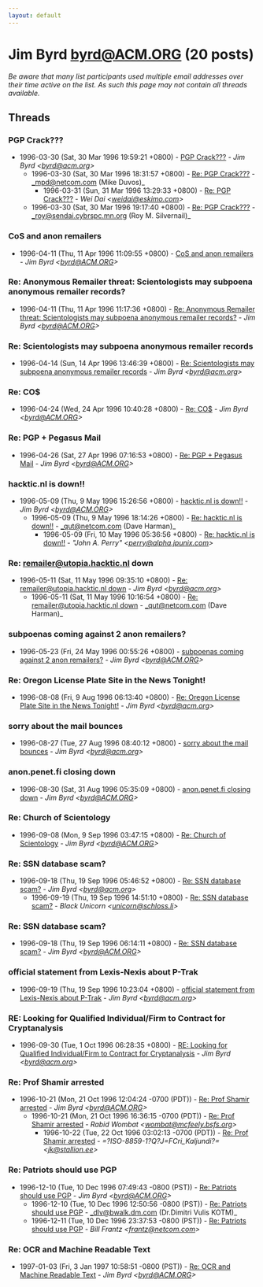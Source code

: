 ```yaml
---
layout: default
---
```


# Jim Byrd <byrd@ACM.ORG> (20 posts)

_Be aware that many list participants used multiple email addresses over their time active on the list. As such this page may not contain all threads available._

## Threads

### PGP Crack???
+ 1996-03-30 (Sat, 30 Mar 1996 19:59:21 +0800) - [PGP Crack???](/archive/1996/03/cb0e635001d8b8e8e68e28f8b7fa2dc313e4d5188d51a11811de2b5281e9f864) - _Jim Byrd \<byrd@acm.org\>_
  + 1996-03-30 (Sat, 30 Mar 1996 18:31:57 +0800) - [Re: PGP Crack???](/archive/1996/03/b28d2c84840adcdc589fbe034076b00ddc7fca7e785f44af4a61b96dadb73ff6) - _mpd@netcom.com (Mike Duvos)_
    + 1996-03-31 (Sun, 31 Mar 1996 13:29:33 +0800) - [Re: PGP Crack???](/archive/1996/03/438a460de7305f9edbe75d8ad18ca5cdea1fd6220ad63378719b9aafaa58c3d4) - _Wei Dai \<weidai@eskimo.com\>_
  + 1996-03-30 (Sat, 30 Mar 1996 19:17:40 +0800) - [Re: PGP Crack???](/archive/1996/03/8c48c4d60c4e1add0f76700e3a489624b66e0d9551ce7ec0256f2a34b650d482) - _roy@sendai.cybrspc.mn.org (Roy M. Silvernail)_

### CoS and anon remailers
+ 1996-04-11 (Thu, 11 Apr 1996 11:09:55 +0800) - [CoS and anon remailers](/archive/1996/04/91a5a4aac1d8792aba4104d916d27a2441c05836e5bc65f90746ed2055c14a2a) - _Jim Byrd \<byrd@ACM.ORG\>_

### Re: Anonymous Remailer threat: Scientologists may subpoena anonymous remailer records?
+ 1996-04-11 (Thu, 11 Apr 1996 11:17:36 +0800) - [Re: Anonymous Remailer threat: Scientologists may subpoena anonymous remailer records?](/archive/1996/04/0617b233472b48c54f28973304de54b3713a4e7c800b10c2fea523a3fe3d5c77) - _Jim Byrd \<byrd@ACM.ORG\>_

### Re: Scientologists may subpoena anonymous remailer records
+ 1996-04-14 (Sun, 14 Apr 1996 13:46:39 +0800) - [Re: Scientologists may subpoena anonymous remailer records](/archive/1996/04/927a70854ec7ff164b62cfc8977d80c4ad1685edaed07989d918a0f7a788a310) - _Jim Byrd \<byrd@acm.org\>_

### Re: CO$
+ 1996-04-24 (Wed, 24 Apr 1996 10:40:28 +0800) - [Re: CO$](/archive/1996/04/5dba1c45d6bdf199da00721de76e979f22f04c5ff611e2d5a0cfd97934f130bf) - _Jim Byrd \<byrd@ACM.ORG\>_

### Re: PGP + Pegasus Mail
+ 1996-04-26 (Sat, 27 Apr 1996 07:16:53 +0800) - [Re: PGP + Pegasus Mail](/archive/1996/04/72a0102802471fc6e436d9fb53796024c3f9880809e06c2dc60356eed1f79720) - _Jim Byrd \<byrd@ACM.ORG\>_

### hacktic.nl is down!!
+ 1996-05-09 (Thu, 9 May 1996 15:26:56 +0800) - [hacktic.nl is down!!](/archive/1996/05/15b25713d8b435f989bbe06ba01d1393b7a97f7ef376b018b4520181677ee74f) - _Jim Byrd \<byrd@ACM.ORG\>_
  + 1996-05-09 (Thu, 9 May 1996 18:14:26 +0800) - [Re: hacktic.nl is down!!](/archive/1996/05/03248d546bc2eeae13d610b6eb7fc73e6b5edce673a8aba1a9ce94416131dd41) - _qut@netcom.com (Dave Harman)_
    + 1996-05-09 (Fri, 10 May 1996 05:36:56 +0800) - [Re: hacktic.nl is down!!](/archive/1996/05/4df7519f8c34db587997edd587a8a38458ac30c792f285abae1f5fd548b791dd) - _"John A. Perry" \<perry@alpha.jpunix.com\>_

### Re: remailer@utopia.hacktic.nl down
+ 1996-05-11 (Sat, 11 May 1996 09:35:10 +0800) - [Re: remailer@utopia.hacktic.nl down](/archive/1996/05/1ae5bb91424f06e5d18abb71134de0ec0009e5d49e5943ff11a5525deb381dbe) - _Jim Byrd \<byrd@acm.org\>_
  + 1996-05-11 (Sat, 11 May 1996 10:16:54 +0800) - [Re: remailer@utopia.hacktic.nl down](/archive/1996/05/d949f3e1fcbb4f06a4eef22ac6675f924ba7de9c2a5debc04a0fff32e7189edd) - _qut@netcom.com (Dave Harman)_

### subpoenas coming against 2 anon remailers?
+ 1996-05-23 (Fri, 24 May 1996 00:55:26 +0800) - [subpoenas coming against 2 anon remailers?](/archive/1996/05/a07608d678fb1d6b9770cf5d8063875e17a7fee7e9e4c2fcec347d90afcd09e8) - _Jim Byrd \<byrd@ACM.ORG\>_

### Re: Oregon License Plate Site in the News Tonight!
+ 1996-08-08 (Fri, 9 Aug 1996 06:13:40 +0800) - [Re: Oregon License Plate Site in the News Tonight!](/archive/1996/08/b2c4160b408574f8a2e23d038dcedc7dd5f0d17f1bad5976ff79e276db8cd075) - _Jim Byrd \<byrd@acm.org\>_

### sorry about the mail bounces
+ 1996-08-27 (Tue, 27 Aug 1996 08:40:12 +0800) - [sorry about the mail bounces](/archive/1996/08/3dff1fbc43a29d661de1c0bf595ab905fcf9b3182767c34bce630c77bd2cc32d) - _Jim Byrd \<byrd@acm.org\>_

### anon.penet.fi closing down
+ 1996-08-30 (Sat, 31 Aug 1996 05:35:09 +0800) - [anon.penet.fi closing down](/archive/1996/08/ba12e46a03c43cd91f8860b0647409814769703d6046207b7ab2ca6978cbbfbb) - _Jim Byrd \<byrd@ACM.ORG\>_

### Re: Church of Scientology
+ 1996-09-08 (Mon, 9 Sep 1996 03:47:15 +0800) - [Re: Church of Scientology](/archive/1996/09/a9e759513c6517e7bba2dca63d1efc6d27e1cbf8c070a4de79371efcb6b9965f) - _Jim Byrd \<byrd@ACM.ORG\>_

### Re: SSN database scam?
+ 1996-09-18 (Thu, 19 Sep 1996 05:46:52 +0800) - [Re: SSN database scam?](/archive/1996/09/afa8a569c95a390ff84da8ecec7513c45eabd81ffe3141129d504c7a7a2d0a3d) - _Jim Byrd \<byrd@acm.org\>_
  + 1996-09-19 (Thu, 19 Sep 1996 14:51:10 +0800) - [Re: SSN database scam?](/archive/1996/09/a2fbc1dac5c01deee353d0af253acd60fa88589051c4dcce69fdb517b23c78ba) - _Black Unicorn \<unicorn@schloss.li\>_

### Re: SSN database scam?
+ 1996-09-18 (Thu, 19 Sep 1996 06:14:11 +0800) - [Re: SSN database scam?](/archive/1996/09/056cdeef9997b1900cea39d2f01b38ca52ee2f86935cb5bf5669c381e94c5d5a) - _Jim Byrd \<byrd@ACM.ORG\>_

### official statement from Lexis-Nexis about P-Trak
+ 1996-09-19 (Thu, 19 Sep 1996 10:23:04 +0800) - [official statement from Lexis-Nexis about P-Trak](/archive/1996/09/8dbab70705bd4ed42ae4433773ea05689eeaf19c2a02accb6fb47a7518888eac) - _Jim Byrd \<byrd@acm.org\>_

### RE: Looking for Qualified Individual/Firm to Contract for    Cryptanalysis
+ 1996-09-30 (Tue, 1 Oct 1996 06:28:35 +0800) - [RE: Looking for Qualified Individual/Firm to Contract for    Cryptanalysis](/archive/1996/09/90599e7f30e58983a62685f00a9307e8e0d7cf7961a1faddd3727b6aaa77468e) - _Jim Byrd \<byrd@acm.org\>_

### Re: Prof Shamir arrested
+ 1996-10-21 (Mon, 21 Oct 1996 12:04:24 -0700 (PDT)) - [Re: Prof Shamir arrested](/archive/1996/10/8a2ccf9566584c00364846cee55a381f94853b3b82043adb5db8065257d088dc) - _Jim Byrd \<byrd@ACM.ORG\>_
  + 1996-10-21 (Mon, 21 Oct 1996 16:36:15 -0700 (PDT)) - [Re: Prof Shamir arrested](/archive/1996/10/181fab636ed55c34f4f029359c70a76f2a1887e8b0e47f6a2d49292285da8b50) - _Rabid Wombat \<wombat@mcfeely.bsfs.org\>_
    + 1996-10-22 (Tue, 22 Oct 1996 03:02:13 -0700 (PDT)) - [Re: Prof Shamir arrested](/archive/1996/10/e6a9ffa1d80aee0525cddb9c2726c5588727ef9ab509a6ae25a900034d9fb173) - _=?ISO-8859-1?Q?J=FCri_Kaljundi?= \<jk@stallion.ee\>_

### Re: Patriots should use PGP
+ 1996-12-10 (Tue, 10 Dec 1996 07:49:43 -0800 (PST)) - [Re: Patriots should use PGP](/archive/1996/12/673af2dd02611e68fc270ee1445ba9c1b4a63c001ed7c23682a9bcf422955e57) - _Jim Byrd \<byrd@ACM.ORG\>_
  + 1996-12-10 (Tue, 10 Dec 1996 12:50:56 -0800 (PST)) - [Re: Patriots should use PGP](/archive/1996/12/b41421ec3dea58020170d9c31352614d9304fe64ad0f8fc3d90336959ca2b13b) - _dlv@bwalk.dm.com (Dr.Dimitri Vulis KOTM)_
  + 1996-12-11 (Tue, 10 Dec 1996 23:37:53 -0800 (PST)) - [Re: Patriots should use PGP](/archive/1996/12/2f55f5b7f18c519e4aa9c2956b6aac4bbb5caebe4655f1c21bf86f2f817de4b7) - _Bill Frantz \<frantz@netcom.com\>_

### Re: OCR and Machine Readable Text
+ 1997-01-03 (Fri, 3 Jan 1997 10:58:51 -0800 (PST)) - [Re: OCR and Machine Readable Text](/archive/1997/01/3d70221c36c79e3daa20419c61cf81a5afa4159abc4d46700d6f7ce3415f5c17) - _Jim Byrd \<byrd@ACM.ORG\>_

